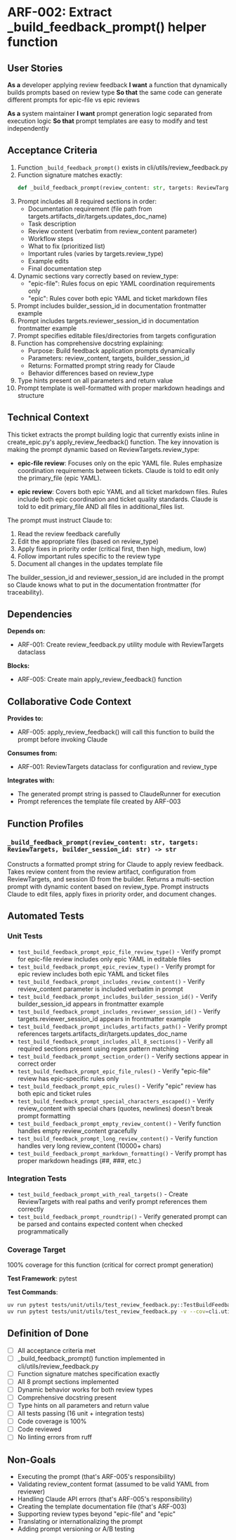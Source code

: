 # ARF-002: Extract _build_feedback_prompt() helper function

## User Stories

**As a** developer applying review feedback
**I want** a function that dynamically builds prompts based on review type
**So that** the same code can generate different prompts for epic-file vs epic reviews

**As a** system maintainer
**I want** prompt generation logic separated from execution logic
**So that** prompt templates are easy to modify and test independently

## Acceptance Criteria

1. Function `_build_feedback_prompt()` exists in cli/utils/review_feedback.py
2. Function signature matches exactly:
   ```python
   def _build_feedback_prompt(review_content: str, targets: ReviewTargets, builder_session_id: str) -> str
   ```
3. Prompt includes all 8 required sections in order:
   - Documentation requirement (file path from targets.artifacts_dir/targets.updates_doc_name)
   - Task description
   - Review content (verbatim from review_content parameter)
   - Workflow steps
   - What to fix (prioritized list)
   - Important rules (varies by targets.review_type)
   - Example edits
   - Final documentation step
4. Dynamic sections vary correctly based on review_type:
   - "epic-file": Rules focus on epic YAML coordination requirements only
   - "epic": Rules cover both epic YAML and ticket markdown files
5. Prompt includes builder_session_id in documentation frontmatter example
6. Prompt includes targets.reviewer_session_id in documentation frontmatter example
7. Prompt specifies editable files/directories from targets configuration
8. Function has comprehensive docstring explaining:
   - Purpose: Build feedback application prompts dynamically
   - Parameters: review_content, targets, builder_session_id
   - Returns: Formatted prompt string ready for Claude
   - Behavior differences based on review_type
9. Type hints present on all parameters and return value
10. Prompt template is well-formatted with proper markdown headings and structure

## Technical Context

This ticket extracts the prompt building logic that currently exists inline in create_epic.py's apply_review_feedback() function. The key innovation is making the prompt dynamic based on ReviewTargets.review_type:

- **epic-file review**: Focuses only on the epic YAML file. Rules emphasize coordination requirements between tickets. Claude is told to edit only the primary_file (epic YAML).

- **epic review**: Covers both epic YAML and all ticket markdown files. Rules include both epic coordination and ticket quality standards. Claude is told to edit primary_file AND all files in additional_files list.

The prompt must instruct Claude to:
1. Read the review feedback carefully
2. Edit the appropriate files (based on review_type)
3. Apply fixes in priority order (critical first, then high, medium, low)
4. Follow important rules specific to the review type
5. Document all changes in the updates template file

The builder_session_id and reviewer_session_id are included in the prompt so Claude knows what to put in the documentation frontmatter (for traceability).

## Dependencies

**Depends on:**
- ARF-001: Create review_feedback.py utility module with ReviewTargets dataclass

**Blocks:**
- ARF-005: Create main apply_review_feedback() function

## Collaborative Code Context

**Provides to:**
- ARF-005: apply_review_feedback() will call this function to build the prompt before invoking Claude

**Consumes from:**
- ARF-001: ReviewTargets dataclass for configuration and review_type

**Integrates with:**
- The generated prompt string is passed to ClaudeRunner for execution
- Prompt references the template file created by ARF-003

## Function Profiles

### `_build_feedback_prompt(review_content: str, targets: ReviewTargets, builder_session_id: str) -> str`
Constructs a formatted prompt string for Claude to apply review feedback. Takes review content from the review artifact, configuration from ReviewTargets, and session ID from the builder. Returns a multi-section prompt with dynamic content based on review_type. Prompt instructs Claude to edit files, apply fixes in priority order, and document changes.

## Automated Tests

### Unit Tests

- `test_build_feedback_prompt_epic_file_review_type()` - Verify prompt for epic-file review includes only epic YAML in editable files
- `test_build_feedback_prompt_epic_review_type()` - Verify prompt for epic review includes both epic YAML and ticket files
- `test_build_feedback_prompt_includes_review_content()` - Verify review_content parameter is included verbatim in prompt
- `test_build_feedback_prompt_includes_builder_session_id()` - Verify builder_session_id appears in frontmatter example
- `test_build_feedback_prompt_includes_reviewer_session_id()` - Verify targets.reviewer_session_id appears in frontmatter example
- `test_build_feedback_prompt_includes_artifacts_path()` - Verify prompt references targets.artifacts_dir/targets.updates_doc_name
- `test_build_feedback_prompt_includes_all_8_sections()` - Verify all required sections present using regex pattern matching
- `test_build_feedback_prompt_section_order()` - Verify sections appear in correct order
- `test_build_feedback_prompt_epic_file_rules()` - Verify "epic-file" review has epic-specific rules only
- `test_build_feedback_prompt_epic_rules()` - Verify "epic" review has both epic and ticket rules
- `test_build_feedback_prompt_special_characters_escaped()` - Verify review_content with special chars (quotes, newlines) doesn't break prompt formatting
- `test_build_feedback_prompt_empty_review_content()` - Verify function handles empty review_content gracefully
- `test_build_feedback_prompt_long_review_content()` - Verify function handles very long review_content (10000+ chars)
- `test_build_feedback_prompt_markdown_formatting()` - Verify prompt has proper markdown headings (##, ###, etc.)

### Integration Tests

- `test_build_feedback_prompt_with_real_targets()` - Create ReviewTargets with real paths and verify prompt references them correctly
- `test_build_feedback_prompt_roundtrip()` - Verify generated prompt can be parsed and contains expected content when checked programmatically

### Coverage Target
100% coverage for this function (critical for correct prompt generation)

**Test Framework**: pytest

**Test Commands**:
```bash
uv run pytest tests/unit/utils/test_review_feedback.py::TestBuildFeedbackPrompt -v
uv run pytest tests/unit/utils/test_review_feedback.py -v --cov=cli.utils.review_feedback --cov-report=term-missing
```

## Definition of Done

- [ ] All acceptance criteria met
- [ ] _build_feedback_prompt() function implemented in cli/utils/review_feedback.py
- [ ] Function signature matches specification exactly
- [ ] All 8 prompt sections implemented
- [ ] Dynamic behavior works for both review types
- [ ] Comprehensive docstring present
- [ ] Type hints on all parameters and return value
- [ ] All tests passing (16 unit + integration tests)
- [ ] Code coverage is 100%
- [ ] Code reviewed
- [ ] No linting errors from ruff

## Non-Goals

- Executing the prompt (that's ARF-005's responsibility)
- Validating review_content format (assumed to be valid YAML from reviewer)
- Handling Claude API errors (that's ARF-005's responsibility)
- Creating the template documentation file (that's ARF-003)
- Supporting review types beyond "epic-file" and "epic"
- Translating or internationalizing the prompt
- Adding prompt versioning or A/B testing

